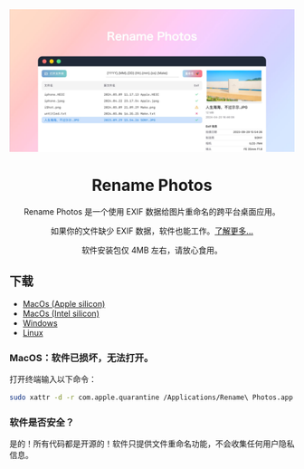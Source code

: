 <div align="center">

<img src="./docs/images/coverview-zh.jpg" alt=""/>

<h1>Rename Photos</h1>

Rename Photos 是一个使用 EXIF 数据给图片重命名的跨平台桌面应用。

如果你的文件缺少 EXIF 数据，软件也能工作。[了解更多...](https://armantang.fun/rename-photos-zh)

软件安装包仅 4MB 左右，请放心食用。

</div>

## 下载

- [MacOs (Apple silicon)](https://github.com/Arman19941113/rename-photos/releases/download/v0.0.1/Rename.Photos_0.0.1_aarch64.dmg)
- [MacOs (Intel silicon)](https://github.com/Arman19941113/rename-photos/releases/download/v0.0.1/Rename.Photos_0.0.1_x64.dmg)
- [Windows](https://github.com/Arman19941113/rename-photos/releases/download/v0.0.1/Rename.Photos_0.0.1_x64_en-US.msi)
- [Linux](https://github.com/Arman19941113/rename-photos/releases/download/v0.0.1/rename-photos_0.0.1_amd64.deb)

### MacOS：软件已损坏，无法打开。

打开终端输入以下命令：
```bash
sudo xattr -d -r com.apple.quarantine /Applications/Rename\ Photos.app
```
### 软件是否安全？

是的！所有代码都是开源的！软件只提供文件重命名功能，不会收集任何用户隐私信息。
